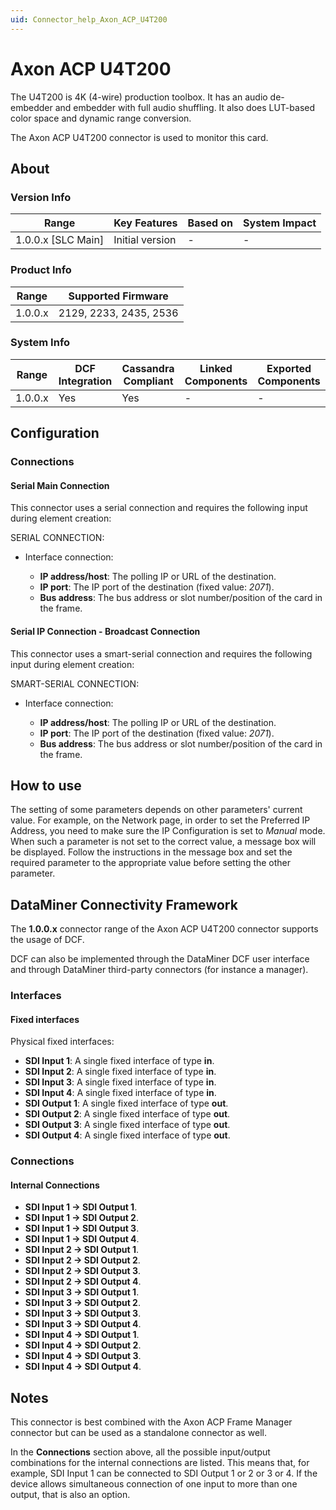 ```yaml
---
uid: Connector_help_Axon_ACP_U4T200
---
```


# Axon ACP U4T200

The U4T200 is 4K (4-wire) production toolbox. It has an audio de-embedder and embedder with full audio shuffling. It also does LUT-based color space and dynamic range conversion.

The Axon ACP U4T200 connector is used to monitor this card.

## About

### Version Info

| Range                | Key Features     | Based on     | System Impact     |
|----------------------|------------------|--------------|-------------------|
| 1.0.0.x [SLC Main]   | Initial version  | -            | -                 |

### Product Info

| Range     | Supported Firmware     |
|-----------|------------------------|
| 1.0.0.x   | 2129, 2233, 2435, 2536 |

### System Info

| Range     | DCF Integration     | Cassandra Compliant     | Linked Components     | Exported Components     |
|-----------|---------------------|-------------------------|-----------------------|-------------------------|
| 1.0.0.x   | Yes                 | Yes                     | -                     | -                       |

## Configuration

### Connections

#### Serial Main Connection

This connector uses a serial connection and requires the following input during element creation:

SERIAL CONNECTION:

- Interface connection:

  - **IP address/host**: The polling IP or URL of the destination.
  - **IP port**: The IP port of the destination (fixed value: *2071*).
  - **Bus address**: The bus address or slot number/position of the card in the frame.

#### Serial IP Connection - Broadcast Connection

This connector uses a smart-serial connection and requires the following input during element creation:

SMART-SERIAL CONNECTION:

- Interface connection:

  - **IP address/host**: The polling IP or URL of the destination.
  - **IP port**: The IP port of the destination (fixed value: *2071*).
  - **Bus address**: The bus address or slot number/position of the card in the frame.

## How to use

The setting of some parameters depends on other parameters' current value. For example, on the Network page, in order to set the Preferred IP Address, you need to make sure the IP Configuration is set to *Manual* mode. When such a parameter is not set to the correct value, a message box will be displayed. Follow the instructions in the message box and set the required parameter to the appropriate value before setting the other parameter.

## DataMiner Connectivity Framework

The **1.0.0.x** connector range of the Axon ACP U4T200 connector supports the usage of DCF.

DCF can also be implemented through the DataMiner DCF user interface and through DataMiner third-party connectors (for instance a manager).

### Interfaces

#### Fixed interfaces

Physical fixed interfaces:

- **SDI Input 1**: A single fixed interface of type **in**.
- **SDI Input 2**: A single fixed interface of type **in**.
- **SDI Input 3**: A single fixed interface of type **in**.
- **SDI Input 4**: A single fixed interface of type **in**.
- **SDI Output 1**: A single fixed interface of type **out**.
- **SDI Output 2**: A single fixed interface of type **out**.
- **SDI Output 3**: A single fixed interface of type **out**.
- **SDI Output 4**: A single fixed interface of type **out**.

### Connections

#### Internal Connections

- **SDI Input 1 -\> SDI Output 1**.
- **SDI Input 1 -\> SDI Output 2**.
- **SDI Input 1 -\> SDI Output 3**.
- **SDI Input 1 -\> SDI Output 4**.
- **SDI Input 2 -\> SDI Output 1**.
- **SDI Input 2 -\> SDI Output 2**.
- **SDI Input 2 -\> SDI Output 3**.
- **SDI Input 2 -\> SDI Output 4**.
- **SDI Input 3 -\> SDI Output 1**.
- **SDI Input 3 -\> SDI Output 2**.
- **SDI Input 3 -\> SDI Output 3**.
- **SDI Input 3 -\> SDI Output 4**.
- **SDI Input 4 -\> SDI Output 1**.
- **SDI Input 4 -\> SDI Output 2**.
- **SDI Input 4 -\> SDI Output 3**.
- **SDI Input 4 -\> SDI Output 4**.

## Notes

This connector is best combined with the Axon ACP Frame Manager connector but can be used as a standalone connector as well.

In the **Connections** section above, all the possible input/output combinations for the internal connections are listed. This means that, for example, SDI Input 1 can be connected to SDI Output 1 or 2 or 3 or 4. If the device allows simultaneous connection of one input to more than one output, that is also an option.
